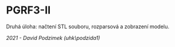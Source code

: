 # PGRF3-II

Druhá úloha: načtení STL souboru, rozparsová a zobrazení modelu.



*2021 - David Podzimek (uhk\podzida1)*
